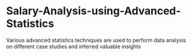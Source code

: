 # Salary-Analysis-using-Advanced-Statistics
Various advanced statistics techniques are used to perform data analysis on different case studies and inferred valuable insights

